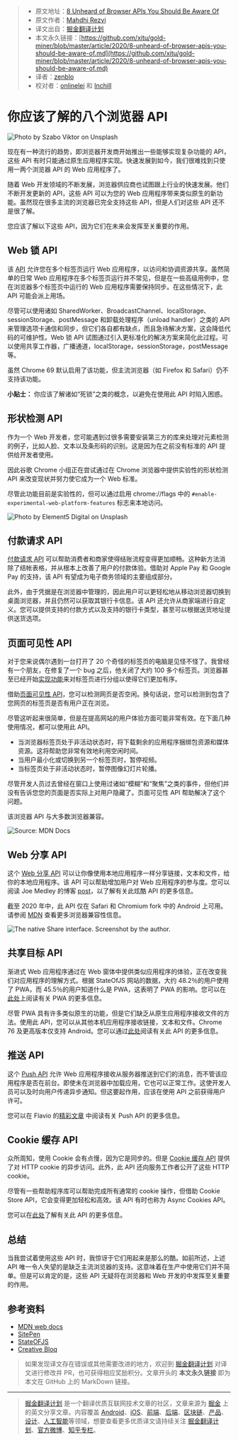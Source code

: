 > * 原文地址：[8 Unheard of Browser APIs You Should Be Aware Of](https://medium.com/better-programming/8-unheard-of-browser-apis-you-should-be-aware-of-45247e7d5f3a)
> * 原文作者：[Mahdhi Rezvi](https://medium.com/@mahdhirezvi)
> * 译文出自：[掘金翻译计划](https://github.com/xitu/gold-miner)
> * 本文永久链接：[https://github.com/xitu/gold-miner/blob/master/article/2020/8-unheard-of-browser-apis-you-should-be-aware-of.md](https://github.com/xitu/gold-miner/blob/master/article/2020/8-unheard-of-browser-apis-you-should-be-aware-of.md)
> * 译者：[zenblo](https://github.com/zenblo)
> * 校对者：[onlinelei](https://github.com/onlinelei) 和 [Inchill](https://github.com/Inchill)

# 你应该了解的八个浏览器 API

![Photo by [Szabo Viktor](https://unsplash.com/@vmxhu?utm_source=medium&utm_medium=referral) on [Unsplash](https://unsplash.com?utm_source=medium&utm_medium=referral)](https://cdn-images-1.medium.com/max/9990/0*WzOJqPzOSrcQrX5b)

现在有一种流行的趋势，即浏览器开发商开始推出一些能够实现复杂功能的 API，这些 API 有时只能通过原生应用程序实现。快速发展到如今，我们很难找到只使用一两个浏览器 API 的 Web 应用程序了。

随着 Web 开发领域的不断发展，浏览器供应商也试图跟上行业的快速发展。他们不断开发更新的 API，这些 API 可以为您的 Web 应用程序带来类似原生的新功能。虽然现在很多主流的浏览器已完全支持这些 API，但是人们对这些 API 还不是很了解。

您应该了解以下这些 API，因为它们在未来会发挥至关重要的作用。

## Web 锁 API

该 [API](https://developer.mozilla.org/en-US/docs/Web/API/Web_Locks_API) 允许您在多个标签页运行 Web 应用程序，以访问和协调资源共享。虽然简单的日常 Web 应用程序在多个标签页运行并不常见，但是在一些高级用例中，您在浏览器多个标签页中运行的 Web 应用程序需要保持同步。在这些情况下，此 API 可能会派上用场。

尽管可以使用诸如 SharedWorker、BroadcastChannel、localStorage、sessionStorage、postMessage 和卸载处理程序（unload handler）之类的 API 来管理选项卡通信和同步，但它们各自都有缺点，而且急待解决方案，这会降低代码的可维护性。Web 锁 API 试图通过引入更标准化的解决方案来简化此过程。可以使用共享工作器，广播通道，localStorage，sessionStorage，postMessage 等。

虽然 Chrome 69 默认启用了该功能，但主流浏览器（如 Firefox 和 Safari）仍不支持该功能。

**小贴士：** 你应该了解诸如“死锁”之类的概念，以避免在使用此 API 时陷入困惑。

## 形状检测 API

作为一个 Web 开发者，您可能遇到过很多需要安装第三方的库来处理对元素检测的例子，比如人脸、文本以及条形码的识别。这是因为在之前没有标准的 API 提供给开发者使用。

因此谷歌 Chrome 小组正在尝试通过在 Chrome 浏览器中提供实验性的形状检测 API 来改变现状并努力使它成为一个 Web 标准。

尽管此功能目前是实验性的，但可以通过启用 chrome://flags 中的 `#enable-experimental-web-platform-features` 标志来本地访问。

![Photo by [Element5 Digital](https://unsplash.com/@element5digital?utm_source=medium&utm_medium=referral) on [Unsplash](https://unsplash.com?utm_source=medium&utm_medium=referral)](https://cdn-images-1.medium.com/max/9542/0*0NoSa7j_eQ1npFws)

## 付款请求 API

[付款请求 API](https://developer.mozilla.org/zh-CN/docs/Web/API/Payment_Request_API) 可以帮助消费者和商家使得结账流程变得更加顺畅。这种新方法消除了结帐表格，并从根本上改善了用户的付款体验。借助对 Apple Pay 和 Google Pay 的支持，该 API 有望成为电子商务领域的主要组成部分。

此外，由于凭据是在浏览器中管理的，因此用户可以更轻松地从移动浏览器切换到桌面浏览器，并且仍然可以获取其银行卡信息。该 API 还允许从商家端进行自定义。您可以提供支持的付款方式以及支持的银行卡类型，甚至可以根据送货地址提供送货选项。

## 页面可见性 API

对于您来说偶尔遇到一台打开了 20 个奇怪的标签页的电脑是见怪不怪了。我曾经有一个朋友，在修复了一个 bug 之后，他关闭了大约 100 多个标签页。浏览器甚至已经开始[实现功能](https://blog.google/products/chrome/manage-tabs-with-google-chrome/)来对标签页进行分组以使得它们更加有序。

借助[页面可见性 API](https://developer.mozilla.org/zh-CN/docs/Web/API/Page_Visibility_API)，您可以检测网页是否空闲。换句话说，您可以检测到包含了您网页的标签页是否有用户正在浏览。

尽管这听起来很简单，但是在提高网站的用户体验方面可能非常有效。在下面几种使用情况，都可以使用此 API。

* 当浏览器标签页处于非活动状态时，将下载剩余的应用程序捆绑包资源和媒体资源。这将帮助您非常有效地利用空闲时间。
* 当用户最小化或切换到另一个标签页时，暂停视频。
* 当标签页处于非活动状态时，暂停图像幻灯片轮播。

尽管开发人员过去曾经在窗口上使用过诸如“模糊”和“聚焦”之类的事件，但他们并没有告诉您您的页面是否实际上对用户隐藏了。页面可见性 API 帮助解决了这个问题。

该浏览器 API 与大多数浏览器兼容。

![Source: [MDN Docs](https://developer.mozilla.org/en-US/docs/Web/API/Page_Visibility_API#Browser_compatibility)](https://cdn-images-1.medium.com/max/2000/1*I743ncklwG4-veVjsVFfSA.png)

## Web 分享 API

这个 [Web 分享 API](https://www.w3.org/TR/web-share/) 可以让你像使用本地应用程序一样分享链接，文本和文件，给你的本地应用程序。该 API 可以帮助增加用户对 Web 应用程序的参与度。您可以阅读 Joe Medley 的博客 [post](https://web.dev/web-share/)，以了解有关此炫酷 API 的更多信息。

截至 2020 年中，此 API 仅在 Safari 和 Chromium fork 中的 Android 上可用。请参阅 [MDN](https://developer.mozilla.org/en-US/docs/Web/API/Navigator/share#Browser_compatibility) 查看更多浏览器兼容性信息。

![The native Share interface. Screenshot by the author.](https://cdn-images-1.medium.com/max/2000/1*uhEtWw7OEueQkMPXrn6Akw.png)

## 共享目标 API

渐进式 Web 应用程序通过在 Web 窗体中提供类似应用程序的体验，正在改变我们对应用程序的理解方式。根据 StateOfJS 网站的数据，大约 48.2％的用户使用了 PWA，而 45.5％的用户知道什么是 PWA，这表明了 PWA 的影响。您可以在[此处](https://medium.com/better-programming/progressive-web-apps-an-overview-c6e4328ef2d2?source=friends_link&sk=94b7cf9919c4bb86e407604dd975dadb)上阅读有关 PWA 的更多信息。

尽管 PWA 具有许多类似原生的功能，但是它们缺乏从原生应用程序接收文件的方法。使用此 API，您可以从其他本机应用程序接收链接，文本和文件。Chrome 76 及更高版本仅支持 Android。您可以通过[此处](https://web.dev/web-share-target/)阅读有关此 API 的更多信息。

## 推送 API

这个 [Push API](https://developer.mozilla.org/en-US/docs/Web/API/Push_API) 允许 Web 应用程序接收从服务器推送到它们的消息，而不管该应用程序是否在前台。即使未在浏览器中加载应用，它也可以正常工作。这使开发人员可以及时向用户传递异步通知。但这要起作用，应该在使用 API 之前获得用户许可。

您可以在 Flavio 的[精彩文章](https://flaviocopes.com/push-api/) 中阅读有关 Push API 的更多信息。

## Cookie 缓存 API

众所周知，使用 Cookie 会有点慢，因为它是同步的。但是 [Cookie 缓存 API](https://developers.google.com/web/updates/2018/09/asynchronous-access-to-http-cookies) 提供了对 HTTP cookie 的异步访问。此外，此 API 还向服务工作者公开了这些 HTTP cookie。

尽管有一些帮助程序库可以帮助完成所有通常的 cookie 操作，但借助 Cookie Store API，它会变得更加轻松和高效。该 API 有时也称为 Async Cookies API。

您可以在[此处](https://wicg.github.io/cookie-store/explainer.html)了解有关此 API 的更多信息。

## 总结

当我尝试着使用这些 API 时，我惊讶于它们用起来是那么的酷。如前所述，上述 API 唯一令人失望的是缺乏主流浏览器的支持。这意味着在生产中使用它们并不简单。但是可以肯定的是，这些 API 无疑将在浏览器和 Web 开发的中发挥至关重要的作用。



## 参考资料

* [MDN web docs](https://developer.mozilla.org/en-US/)
* [SitePen](https://www.sitepen.com/blog/cross-tab-synchronization-with-the-web-locks-api/)
* [StateOFJS](https://2019.stateofjs.com/)
* [Creative Bloq](https://www.creativebloq.com/features/15-web-apis-youve-never-heard-of)

> 如果发现译文存在错误或其他需要改进的地方，欢迎到 [掘金翻译计划](https://github.com/xitu/gold-miner) 对译文进行修改并 PR，也可获得相应奖励积分。文章开头的 **本文永久链接** 即为本文在 GitHub 上的 MarkDown 链接。

---

> [掘金翻译计划](https://github.com/xitu/gold-miner) 是一个翻译优质互联网技术文章的社区，文章来源为 [掘金](https://juejin.im) 上的英文分享文章。内容覆盖 [Android](https://github.com/xitu/gold-miner#android)、[iOS](https://github.com/xitu/gold-miner#ios)、[前端](https://github.com/xitu/gold-miner#前端)、[后端](https://github.com/xitu/gold-miner#后端)、[区块链](https://github.com/xitu/gold-miner#区块链)、[产品](https://github.com/xitu/gold-miner#产品)、[设计](https://github.com/xitu/gold-miner#设计)、[人工智能](https://github.com/xitu/gold-miner#人工智能)等领域，想要查看更多优质译文请持续关注 [掘金翻译计划](https://github.com/xitu/gold-miner)、[官方微博](http://weibo.com/juejinfanyi)、[知乎专栏](https://zhuanlan.zhihu.com/juejinfanyi)。
